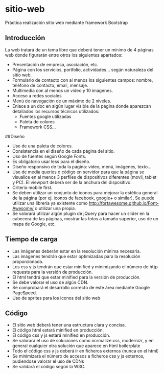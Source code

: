 # sitio-web
Práctica realización sitio web mediante framework Bootstrap

## Introducción
La web tratará de un tema libre que deberá tener un mínimo de 4 páginas web donde figurarán entre otros los siguientes apartados:
- Presentación de empresa, asociación, etc.
- Página con los servicios, portfolio, actividades... según naturaleza del sitio web.
- Formulario de contacto con al menos los siguientes campos: nombre, teléfono de contacto, email, mensaje. 
- Multimedia con al menos un video y 10 imágenes.
- Acceso a redes sociales
- Menú de navegación de un máximo de 2 niveles.
- Enlace a un doc en algún lugar visible de la página donde aparezcan detallados los recursos técnicos utilizados:
    - Fuentes google utilizadas
    - Paleta de colores
    - Framework CSS...
   
##Diseño
- Uso de una paleta de colores.
- Consistencia en el diseño de cada página del sitio.
- Uso de fuentes según Google Fonts.
- Es obligatorio usar less para el diseño.
- Diseño responsivo de toda la página: video, menú, imágenes, texto...
- Uso de media queries o código en servidor para que la página se visualice en al menos 3 perfiles de dispositivos diferentes (movil, tablet y PC). El viewport deberá ser de la anchura del dispositivo.
- Criterio mobile first.
- Se deben utilizar un conjunto de iconos para mejorar la estética general de la página (por ej. iconos de facebook, google+ o similar). Se puede utilizar una librería ya existente como http://fortawesome.github.io/Font-Awesome/ o utilizar una propia. 
- Se valorará utilizar algún plugin de jQuery para hacer un slider en la cabecera de las páginas, mostrar las fotos a tamaño superior, uso de un mapa de Google, etc.

## Tiempo de carga
- Las imágenes deberán estar en la resolución mínima necesaria.
- Las imágenes tendrán que estar optimizadas para la resolución proporcionada.
- Los css y js tendrán que estar minified y minimizando el número de http requests para la versión de producción.
- El html tendrá que estar minified para la versión de producción.
- Se debe valorar el uso de algún CDN.
- Se comprobará el desarrollo correcto de este área mediante Google PageSpeed.
- Uso de sprites para los iconos del sitio web

## Código
- El sitio web deberá tener una estructura clara y concisa.
- El código html estará minified en producción.
- El código css y js estará minified en producción.
- Se valorará el uso de soluciones como normalize.css, modernizr, y en general cualquier otra solución que aparece en html boilerplate
- Todo el código css y js deberá ir en ficheros externos (nunca en el html)
- Se minimizará el número de accesos a ficheros css y js externos, pudiendose valorar el uso de CDNs
- Se validará el código según la W3C. 
